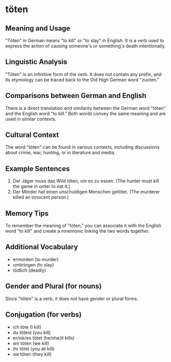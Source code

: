 # töten
## Meaning and Usage
"Töten" in German means "to kill" or "to slay" in English. It is a verb used to express the action of causing someone's or something's death intentionally.

## Linguistic Analysis
"Töten" is an infinitive form of the verb. It does not contain any prefix, and its etymology can be traced back to the Old High German word "zuoten."

## Comparisons between German and English
There is a direct translation and similarity between the German word "töten" and the English word "to kill." Both words convey the same meaning and are used in similar contexts.

## Cultural Context
The word "töten" can be found in various contexts, including discussions about crime, war, hunting, or in literature and media.

## Example Sentences
1. Der Jäger muss das Wild töten, um es zu essen. (The hunter must kill the game in order to eat it.)
2. Der Mörder hat einen unschuldigen Menschen getötet. (The murderer killed an innocent person.)

## Memory Tips
To remember the meaning of "töten," you can associate it with the English word "to kill" and create a mnemonic linking the two words together.

## Additional Vocabulary
- ermorden (to murder)
- umbringen (to slay)
- tödlich (deadly)

## Gender and Plural (for nouns)
Since "töten" is a verb, it does not have gender or plural forms.

## Conjugation (for verbs)
- ich töte (I kill)
- du tötest (you kill)
- er/sie/es tötet (he/she/it kills)
- wir töten (we kill)
- ihr tötet (you all kill)
- sie töten (they kill)
